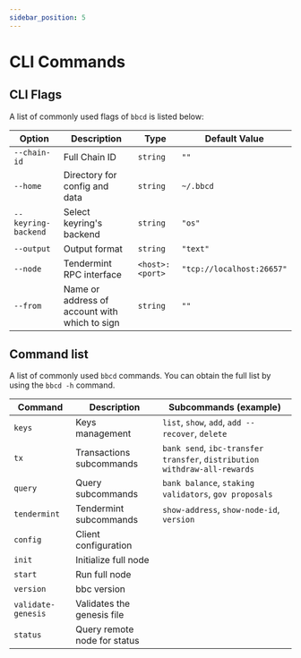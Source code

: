 ```yaml
---
sidebar_position: 5
---
```


# CLI Commands

## CLI Flags

A list of commonly used flags of `bbcd` is listed below:

| Option              | Description                                   | Type            | Default Value              |
|---------------------|-----------------------------------------------|-----------------|----------------------------|
| `--chain-id`        | Full Chain ID                                 | `string`        | `""`                       |
| `--home`            | Directory for config and data                 | `string`        | `~/.bbcd`                |
| `--keyring-backend` | Select keyring's backend                      | `string`        | `"os"`                     |
| `--output`          | Output format                                 | `string`        | `"text"`                   |
| `--node`            | Tendermint RPC interface                      | `<host>:<port>` | `"tcp://localhost:26657"`  |
| `--from`            | Name or address of account with which to sign | `string`        | `""`                       |

## Command list

A list of commonly used `bbcd` commands. You can obtain the full list by using the `bbcd -h` command.

| Command              | Description                   | Subcommands (example)                                                     |
|----------------------|-------------------------------|---------------------------------------------------------------------------|
| `keys`               | Keys management               | `list`, `show`, `add`, `add --recover`, `delete`                          |
| `tx`                 | Transactions subcommands      | `bank send`, `ibc-transfer transfer`, `distribution withdraw-all-rewards` |
| `query`              | Query subcommands             | `bank balance`, `staking validators`, `gov proposals`                     |
| `tendermint`         | Tendermint subcommands        | `show-address`, `show-node-id`, `version`                                 |
| `config`             | Client configuration          |                                                                           |
| `init`               | Initialize full node          |                                                                           |
| `start`              | Run full node                 |                                                                           |
| `version`            | bbc version                 |                                                                           |
| `validate-genesis`   | Validates the genesis file    |                                                                           |
| `status`             | Query remote node for status  |                                                                           |
